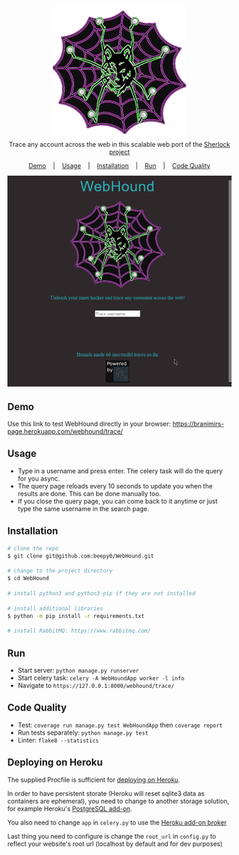 <p align=center>

  <img src="demo/logo_resized.png" width=300/>

  <br>
  <span>Trace any account across the web in this scalable web port of the <a target="_blank" href="https://github.com/sherlock-project/sherlock">Sherlock project</a></span>
  <br>


<p align="center">
  <a href="#demo">Demo</a>
  &nbsp;&nbsp;&nbsp;|&nbsp;&nbsp;&nbsp;
  <a href="#usage">Usage</a>
  &nbsp;&nbsp;&nbsp;|&nbsp;&nbsp;&nbsp;
  <a href="#installation">Installation</a>
  &nbsp;&nbsp;&nbsp;|&nbsp;&nbsp;&nbsp;
  <a href="#run">Run</a>
  &nbsp;&nbsp;&nbsp;|&nbsp;&nbsp;&nbsp;
  <a href="#code-quality">Code Quality</a>
</p>

<p align="center">
<a href="https://asciinema.org/a/223115">
<img src="demo/webhound_showcase.gif" width=700/>
</a>
</p>

## Demo

Use this link to test WebHound directly in your browser:
https://branimirs-page.herokuapp.com/webhound/trace/

## Usage
- Type in a username and press enter. The celery task will do the query for you async.
- The query page reloads every 10 seconds to update you when the results are done. This can be done manually too.
- If you close the query page, you can come back to it anytime or just type the same username in the search page.

## Installation
```bash
# clone the repo 
$ git clone git@github.com:beepy0/WebHound.git

# change to the project directory
$ cd WebHound

# install python3 and python3-pip if they are not installed

# install additional libraries
$ python -m pip install -r requirements.txt

# install RabbitMQ: https://www.rabbitmq.com/
```


## Run
- Start server: `python manage.py runserver`
- Start celery task: `celery -A WebHoundApp worker -l info`
- Navigate to `https://127.0.0.1:8000/webhound/trace/`

## Code Quality
- Test: `coverage run manage.py test WebHoundApp` then `coverage report`
- Run tests separately: `python manage.py test`
- Linter: `flake8 --statistics`

## Deploying on Heroku
The supplied Procfile is sufficient for <a href="https://devcenter.heroku.com/articles/git">deploying on Heroku</a>.

In order to have persistent storate (Heroku will reset sqlite3 data as containers are ephemeral), you need to change to another storage solution, for example Heroku's <a href="https://devcenter.heroku.com/articles/heroku-postgresql"> PostgreSQL add-on</a>.

You also need to change `app` in `celery.py` to use the <a href="https://stackoverflow.com/questions/57440254/heroku-app-cannot-connect-to-celery-worker"> Heroku add-on broker</a>

Last thing you need to configure is change the `root_url` in `config.py` to reflect your website's root url (localhost by default and for dev purposes)
